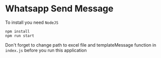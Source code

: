 # Whatsapp Send Message

To install you need `NodeJS`

```node
npm install
npm run start
```

Don't forget to change path to excel file and templateMessage function in `index.js` before you run this application
